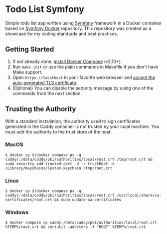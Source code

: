 # Todo List Symfony

Simple todo list app written using [Symfony](https://github.com/symfony/symfony) framework in a Docker container based on [Symfony Docker](https://github.com/dunglas/symfony-docker) repository. This repository was created as a showcase for my coding standards and best practices.

## Getting Started

1. If not already done, [install Docker Compose](https://docs.docker.com/compose/install/) (v2.10+).
2. Run `make init` or use the plain commands in Makefile if you don't have Make support.
3. Open `https://localhost` in your favorite web browser and [accept the auto-generated TLS certificate](https://stackoverflow.com/a/15076602/1352334).
4. (Optional) You can disable the security message by using one of the commands from the next section.

## Trusting the Authority

With a standard installation, the authority used to sign certificates generated in the Caddy container is not trusted by your local machine. You must add the authority to the trust store of the host:

### MacOS
```
$ docker cp $(docker compose ps -q caddy):/data/caddy/pki/authorities/local/root.crt /tmp/root.crt && sudo security add-trusted-cert -d -r trustRoot -k /Library/Keychains/System.keychain /tmp/root.crt
```
### Linux
```
$ docker cp $(docker compose ps -q caddy):/data/caddy/pki/authorities/local/root.crt /usr/local/share/ca-certificates/root.crt && sudo update-ca-certificates
```
### Windows
```
$ docker compose cp caddy:/data/caddy/pki/authorities/local/root.crt %TEMP%/root.crt && certutil -addstore -f "ROOT" %TEMP%/root.crt
```
